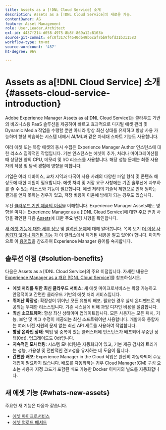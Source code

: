 ```yaml
---
title: Assets as a [!DNL Cloud Service] 소개
description: Assets as a [!DNL Cloud Service]의 새로운 기능.
contentOwner: AG
feature: Asset Management
role: User,Leader,Architect
exl-id: 4437f214-d058-4975-8b8f-869a12c8103b
source-git-commit: efc0f317cf4540db49b6caf7bb9f6fd31b311583
workflow-type: tm+mt
source-wordcount: '457'
ht-degree: 96%

---
```


# Assets as a[!DNL Cloud Service] 소개 {#assets-cloud-service-introduction}

<!-- Need review information from gklebus -->

Adobe Experience Manager Assets as a[!DNL Cloud Service]는 클라우드 기반의 비즈니스용 PaaS 솔루션을 제공하여 빠르고 효과적으로 디지털 에셋 관리 및 Dynamic Media 작업을 수행할 뿐만 아니라 항상 최신 상태를 유지하고 항상 사용 가능하며 항상 학습하는 시스템 내에서 AI/ML과 같은 차세대 스마트 기능도 사용합니다.

여러 에셋 또는 복합 에셋의 동시 수집은 Experience Manager Author 인스턴스에 대한 리소스 집약적인 작업입니다. 기본 인스턴스는 에셋이 추가, 처리나 마이그레이션될 때 상당한 양의 CPU, 메모리 및 I/O 리소스를 사용합니다. 해당 성능 문제는 최종 사용자의 작성 및 탐색 경험에 영향을 미칩니다.

기업은 여러 디바이스, 교차 지역과 다국어 사용 사례의 다양한 파일 형식 및 콘텐츠 해상도에 대한 지원이 필요합니다. 에셋 처리 및 저장 요구 사항에는 기존 솔루션에 과부하를 줄 수 있는 리소스와 기능이 필요합니다. 에셋 처리의 기술적 제한으로 인해 원하는 결과를 얻지 못하는 경우가 있고, 저장 비용이 이윤에 방해가 되는 경우도 있습니다.

우선 [클라우드 기반 제품의 이점](#solution-benefits)을 이해합니다. Experience Manager Assets에도 영향을 미치는 [Experience Manager as a  [!DNL Cloud Service]](/help/release-notes/aem-cloud-changes.md)에 대한 주요 변경 사항을 확인한 다음 [Assets](/help/assets/assets-cloud-changes.md)에 대한 주요 변경 사항을 확인합니다.

[새 에셋 기능에 대한 세부 정보](#whats-new-assets) 및 [알려진 문제](/help/release-notes/maintenance/latest.md)에 대해 알아봅니다. 목록 보기 [더 이상 사용되지 않거나 제거된 기능](/help/release-notes/deprecated-removed-features.md) 가 이 릴리스에서 제거된 내용을 알고 있어야 합니다. 마지막으로 이 [용어집](/help/overview/terminology.md)을 참조하여 Experience Manager 용어를 숙지합니다.

## 솔루션 이점 {#solution-benefits}

다음은 Assets as a [!DNL Cloud Service]의 주요 이점입니다. 자세한 내용은 [Experience Manager as a 개요 [!DNL Cloud Service]](/help/overview/introduction.md)를 참조하십시오.

* **에셋 처리를 위한 최신 클라우드 서비스**: 새 에셋 마이크로서비스는 확장 가능하고 안정적이고 간편한 클라우드 기반의 에셋 처리 서비스입니다.
* **뛰어난 확장성**: 확장성이 뛰어난 모든 유형의 배포. 필요한 경우 실제 온디맨드로 제공되는 무제한 리소스입니다. 기존 시스템에 비해 과잉 디자인 비용을 절감합니다.
* **최신 소프트웨어**: 항상 최신 상태이며 업데이트됩니다. 모든 사용자는 모든 패치, 기능, 보안 및 버그 수정이 제공되는 최신 소프트웨어만 사용합니다. 개발자와 통합자는 여러 버전 지원의 문제 없는 최신 API 세트를 사용하여 작업합니다.
* **항상 온라인 상태**: 백업 및 중복이 있는 클러스터에 인스턴스가 배포되어 무중단 상태(0dt). 업그레이드도 0dt입니다.
* **지속적인 모니터링**: 시스템 모니터링은 자동화되어 있고, 기본 제공 검사와 트리거는 성능, 가용성 및 전반적인 견고성을 유지하는 데 도움이 됩니다.
* **간편한 배포**: Experience Manager in the Cloud 작업은 완전히 자동화되어 수동 개입이 필요하지 않습니다. 배포를 자동화하는 경우 Cloud Manager(CM) 구성 요소는 사용자 지정 코드가 포함된 배포 가능한 Docker 이미지의 빌드를 자동화합니다.

## 새 에셋 기능 {#whats-new-assets}

주요한 새 기능은 다음과 같습니다.

* [에셋 마이크로서비스](/help/assets/asset-microservices-overview.md)
* [에셋 업로드 메서드](/help/assets/add-assets.md)
